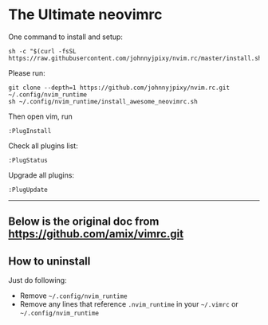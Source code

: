 # The Ultimate neovimrc 


One command to install and setup:

```
sh -c "$(curl -fsSL https://raw.githubusercontent.com/johnnyjpixy/nvim.rc/master/install.sh)"
```


Please run:

```
git clone --depth=1 https://github.com/johnnyjpixy/nvim.rc.git ~/.config/nvim_runtime
sh ~/.config/nvim_runtime/install_awesome_neovimrc.sh
```

Then open vim, run
```
:PlugInstall

```

Check all plugins list:

```
:PlugStatus
```

Upgrade all plugins:

```
:PlugUpdate
```


------------------
Below is the original doc from https://github.com/amix/vimrc.git
------------------



## How to uninstall
Just do following:
* Remove `~/.config/nvim_runtime`
* Remove any lines that reference `.nvim_runtime` in your `~/.vimrc` or `~/.config/nvim_runtime`
